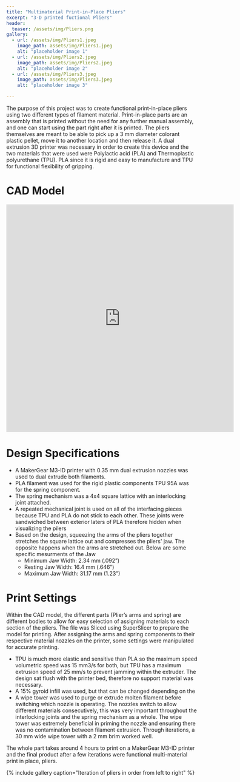 ```yaml
---
title: "Multimaterial Print-in-Place Pliers"
excerpt: "3-D printed fuctional Pliers"
header:
  teaser: /assets/img/Pliers.png
gallery:
  - url: /assets/img/Pliers1.jpeg
    image_path: assets/img/Pliers1.jpeg
    alt: "placeholder image 1"
  - url: /assets/img/Pliers2.jpeg
    image_path: assets/img/Pliers2.jpeg
    alt: "placeholder image 2"
  - url: /assets/img/Pliers3.jpeg
    image_path: assets/img/Pliers3.jpeg
    alt: "placeholder image 3"
  
---
```


The purpose of this project was to create functional print-in-place pliers using two different types of filament material. Print-in-place parts are an assembly that is printed without the need for any further manual assembly, and one can start using the part right after it is printed. The pliers themselves are meant to be able to pick up a 3 mm diameter colorant plastic pellet, move it to another location and then release it. A dual extrusion 3D printer was necessary in order to create this device and the two materials that were used were Polylactic acid (PLA) and Thermoplastic polyurethane (TPU). PLA since it is rigid and easy to manufacture and TPU for functional flexibility of gripping.


# CAD Model

<iframe src="https://a360.co/3IVqUpF" width="600" height="600" allowfullscreen="true" webkitallowfullscreen="true" mozallowfullscreen="true"  frameborder="0"></iframe>
 

# Design Specifications

* A MakerGear M3-ID printer with 0.35 mm dual extrusion nozzles was used to dual extrude both filaments.
* PLA filament was used for the rigid plastic components TPU 95A was for the spring component.
* The spring mechanism was a 4x4 square lattice with an interlocking joint attached.
* A repeated mechanical joint is used on all of the interfacing pieces because TPU and PLA do not stick to each other. These joints were sandwiched between exterior laters of PLA therefore hidden when visualizing the pilers
* Based on the design, squeezing the arms of the pliers together stretches the square lattice out and compresses the pliers' jaw. The opposite happens when the arms are stretched out. Below are some specific mesurments of the Jaw
  * Minimum Jaw Width: 2.34 mm (.092”)
  * Resting Jaw Width: 16.4 mm (.646”)
  * Maximum Jaw Width: 31.17 mm (1.23”)


# Print Settings

Within the CAD model, the different parts (Plier’s arms and spring) are different bodies to allow for easy selection of assigning materials to each section of the pliers. The file was Sliced using SuperSlicer to prepare the model for printing. After assigning the arms and spring components to their respective material nozzles on the printer, some settings were manipulated for accurate printing.

* TPU is much more elastic and sensitive than PLA so the maximum speed volumetric speed was 15 mm3/s for both, but TPU has a maximum extrusion speed of 25 mm/s to prevent jamming within the extruder. 
The design sat flush with the printer bed, therefore no support material was necessary.
* A 15% gyroid infill was used, but that can be changed depending on the 
* A wipe tower was used to purge or extrude molten filament before switching which nozzle is operating. The nozzles switch to allow different materials consecutively, this was very important throughout the interlocking joints and the spring mechanism as a whole. The wipe tower was extremely beneficial in priming the nozzle and ensuring there was no contamination between filament extrusion. Through iterations, a 30 mm wide wipe tower with a 2 mm brim worked well.  

The whole part takes around 4 hours to print on a MakerGear M3-ID printer and the final product after a few iterations were functional multi-material print in place, pliers. 


{% include gallery caption="Iteration of pliers in order from left to right" %}
